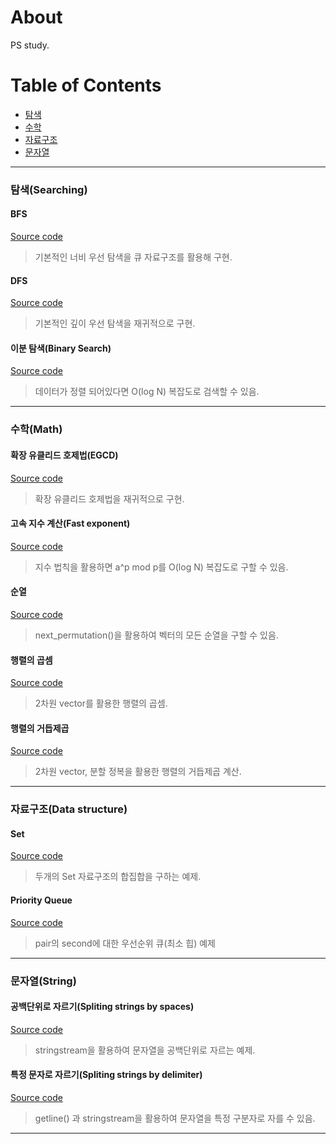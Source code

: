 # About
PS study.

# Table of Contents
- [탐색](https://github.com/xvzc/algorithms#탐색)
- [수학](https://github.com/xvzc/algorithms#수학)
- [자료구조](https://github.com/xvzc/algorithms#자료구조)
- [문자열](https://github.com/xvzc/algorithms#문자열)

- - - - - - - - - - - - - - - - - - - - - -
  
### 탐색(Searching)

#### BFS
[Source code](https://github.com/xvzc/algorithms/blob/main/study/search/bfs_queue.cpp)  
> 기본적인 너비 우선 탐색을 큐 자료구조를 활용해 구현.  

#### DFS
[Source code](https://github.com/xvzc/algorithms/blob/main/study/search/dfs_recursive.cpp)  
> 기본적인 깊이 우선 탐색을 재귀적으로 구현.

#### 이분 탐색(Binary Search)
[Source code](https://github.com/xvzc/algorithms/blob/main/study/search/binary_search.cpp)  
> 데이터가 정렬 되어있다면 O(log N) 복잡도로 검색할 수 있음.

- - - - - - - - - - - - - - - - - - - - - -

### 수학(Math)

#### 확장 유클리드 호제법(EGCD)
[Source code](https://github.com/xvzc/algorithms/blob/main/study/math/extended_gcd.cpp)  
> 확장 유클리드 호제법을 재귀적으로 구현.

#### 고속 지수 계산(Fast exponent)
[Source code](https://github.com/xvzc/algorithms/blob/main/study/math/fast_exponent.cpp)  
> 지수 법칙을 활용하면 a^p mod p를 O(log N) 복잡도로 구할 수 있음.

#### 순열
[Source code](https://github.com/xvzc/algorithms/blob/main/study/math/next_permutation.cpp)  
> next_permutation()을 활용하여 벡터의 모든 순열을 구할 수 있음.

#### 행렬의 곱셈
[Source code](https://github.com/xvzc/algorithms/blob/main/study/math/multiply_matrix.cpp)  
> 2차원 vector를 활용한 행렬의 곱셈.

#### 행렬의 거듭제곱
[Source code](https://github.com/xvzc/algorithms/blob/main/study/math/matrix_power.cpp)  
> 2차원 vector, 분할 정복을 활용한 행렬의 거듭제곱 계산.

- - - - - - - - - - - - - - - - - - - - - -

### 자료구조(Data structure)

#### Set
[Source code](https://github.com/xvzc/algorithms/blob/main/study/data_structure/set_union.cpp)  
> 두개의 Set 자료구조의 합집합을 구하는 예제.

#### Priority Queue
[Source code](https://github.com/xvzc/algorithms/blob/main/study/data_structure/priority_queue.cpp)  

> pair의 second에 대한 우선순위 큐(최소 힙) 예제
- - - - - - - - - - - - - - - - - - - - - -

### 문자열(String)

#### 공백단위로 자르기(Spliting strings by spaces)
[Source code](https://github.com/xvzc/algorithms/blob/main/study/string/whitespace_tokenizer.cpp)  
> stringstream을 활용하여 문자열을 공백단위로 자르는 예제.

#### 특정 문자로 자르기(Spliting strings by delimiter)
[Source code](https://github.com/xvzc/algorithms/blob/main/study/string/tokenizer.cpp)  
> getline() 과 stringstream을 활용하여 문자열을 특정 구분자로 자를 수 있음.

- - - - - - - - - - - - - - - - - - - - - -  


